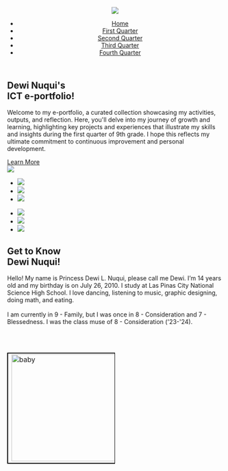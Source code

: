 <!DOCTYPE html>
<html lang="en">
<head>
<meta charset="UTF-8">
<title>my e-portfolio!</title>
<link rel="stylesheet" href="dewberyz.css">
</head>
<body>
<section class="home" id="home">
<div class="circle"></div>
<header>
<a href="#"><img src="C:\Users\acer\Downloads\logo (1).jpg" class="logo"></a>
<ul>
<li><a href="dewberyz.html">Home</a></li>
<li><a href="q1.html">First Quarter</a></li>
<li><a href="q2.html">Second Quarter</a></li>
<li><a href="q3.html">Third Quarter</a></li>
<li><a href="q4.html">Fourth Quarter</a></li>
</ul>
</header>
<div class="content">
<div class="textBox">
<h2>Dewi Nuqui's<br>ICT <span>e-portfolio!</span></h2>
<p>Welcome to my e-portfolio, a curated collection showcasing my activities, outputs, and reflection. Here, you'll delve into my journey of growth and learning, highlighting key projects and experiences that illustrate my skills and insights during the first quarter of 9th grade. I hope this reflects my ultimate commitment to continuous improvement and personal development.</p>
<a href="#">Learn More</a>
</div>
<div class="imgBox">
<img src="C:\Users\acer\Downloads\sonnyangel.png" class="dewi">
</div>
</div>
<ul class="sonnyangel">
<li><img src="C:\Users\acer\Downloads\sonnyangel.jpg" onclick="imgSlider('C:\Users\acer\Downloads\sonnyangel.png')"></li>
<li><img src="C:\Users\acer\Downloads\sonnyangel1.jpg" onclick="imgSlider('C:\Users\acer\Downloads\sonnyangel1.png')"></li>
<li><img src="C:\Users\acer\Downloads\sonnyangel2.jpg" onclick="imgSlider('C:\Users\acer\Downloads\sonnyangel2.png')"></li>
</ul>
<ul class="sci">
<li><a href="#"><img src="C:\Users\acer\Downloads\facebook.png"></a></li>
<li><a href="#"><img src="C:\Users\acer\Downloads\twitter.png"></a></li>
<li><a href="#"><img src="C:\Users\acer\Downloads\instagram.png"></a></li>
</ul>
</section>
<script type="text/javascript">
function imgSlider(anything){
document.querySelector('.dewi').src=anything;
}
</script>

<section class="about" id="about">
<div class="content1">
<div class="textBox1">
<h2>Get to Know<br><span>Dewi Nuqui!</span></h2>
<p>Hello! My name is Princess Dewi L. Nuqui, please call me Dewi. I’m 14 years old and my birthday is on July 26, 2010. I study at Las Pinas City National Science High School. I love dancing, listening to music, graphic designing, doing math, and eating.<br><br>
I am currently in 9 - Family, but I was once in 8 - Consideration and 7 - Blessedness. I was the class muse of 8 - Consideration ('23-'24). </p><br><br>
<style>
table, th, td {
  border:1px solid black;
}
</style>
<div class="table">
<table style="width:50%" align="center">
  <tr>
    <td><img src="C:\Users\acer\Downloads\baby1.png" alt="baby" style="width:250px;height:250px;"></img></td>
    <td><img src="C:\Users\acer\Downloads\baby2.png" alt="baby" style="width:250px;height:250px;"></img></td>
    <td><img src="C:\Users\acer\Downloads\baby3.png" alt="baby" style="width:250px;height:250px;"></img></td>
    <td><img src="C:\Users\acer\Downloads\baby4.png" alt="baby" style="width:250px;height:250px;"></img></td>
    <td><img src="C:\Users\acer\Downloads\baby5.png" alt="baby" style="width:250px;height:250px;"></img></td>
  </tr>
</table>
</div>
</div>
</div>

</section>

<script>
let next = document.querySelector('.next')
let prev = document.querySelector('.prev')

next.addEventListener('click', function(){
let items = document.querySelectorAll('.item')
document.querySelector('.slide').appendChild(items[0])
})

prev.addEventListener('click', function(){
    let items = document.querySelectorAll('.item')
    document.querySelector('.slide').prepend(items[items.length - 1]) // here the length of items = 6
})
</script>
</section>
</body>
</html>
